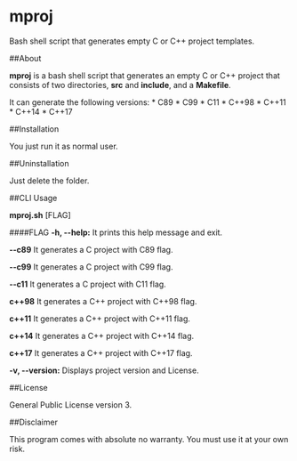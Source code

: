 # mproj

Bash shell script that generates empty C or C++ project templates.

##About

**mproj** is a bash shell script that generates an empty C or C++ project
that consists of two directories, **src** and **include**, and a
**Makefile**.

It can generate the following versions:
    * C89
    * C99
    * C11
    * C++98
    * C++11
    * C++14
    * C++17

##Installation

You just run it as normal user.

##Uninstallation

Just delete the folder.

##CLI Usage

**mproj.sh** [FLAG] <project-name>

####FLAG
**-h, --help:**
    It prints this help message and exit.
    
**--c89**
    It generates a C project with C89 flag.

**--c99**
    It generates a C project with C99 flag.

**--c11**
    It generates a C project with C11 flag.

**c++98**
    It generates a C++ project with C++98 flag.

**c++11**
    It generates a C++ project with C++11 flag.

**c++14**
    It generates a C++ project with C++14 flag.

**c++17**
    It generates a C++ project with C++17 flag.

**-v, --version:**
    Displays project version and License.

##License

General Public License version 3.

##Disclaimer

This program comes with absolute no warranty.
You must use it at your own risk.

